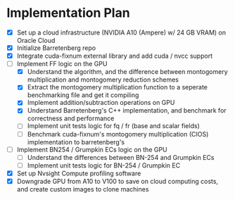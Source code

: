 # Implementation Plan
- [x] Set up a cloud infrastructure (NVIDIA A10 (Ampere) w/ 24 GB VRAM) on Oracle Cloud
- [x] Initialize Barretenberg repo
- [x] Integrate cuda-fixnum external library and add cuda / nvcc support
- [ ] Implement FF logic on the GPU
    - [x] Understand the algorithm, and the difference between montogomery multiplication and montogomery reduction schemes
    - [x] Extract the montogomery multiplication function to a seperate benchmarking file and get it compiling
    - [x] Implement addition/subtraction operations on GPU
    - [x] Understand Barretenberg's C++ implementation, and benchmark for correctness and performance
    - [ ] Implement unit tests logic for fq / fr (base and scalar fields)
    - [ ] Benchmark cuda-fixnum's montogomery multiplication (CIOS) implementation to barretenberg's
- [ ] Implement BN254 / Grumpkin ECs logic on the GPU   
    - [ ] Understand the differences between BN-254 and Grumpkin ECs
    - [ ] Implement unit tests logic for BN-254 / Grumpkin EC 
- [x] Set up Nvsight Compute profiling software
- [x] Downgrade GPU from A10 to V100 to save on cloud computing costs, and create custom images to clone machines
